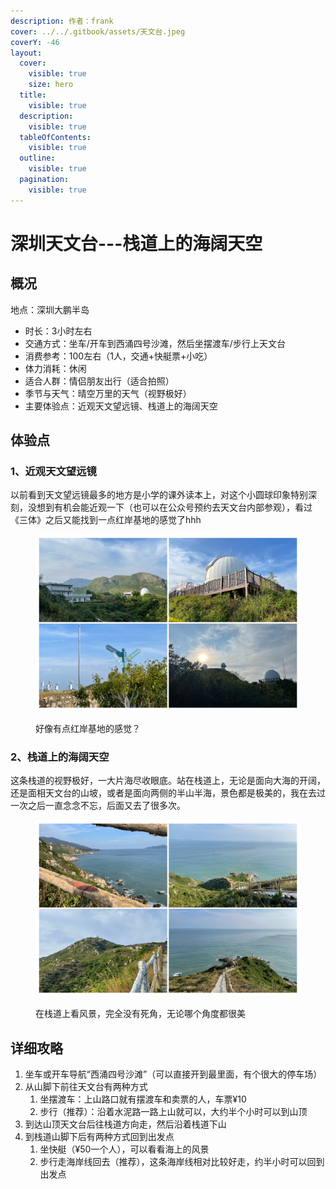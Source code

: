 ```yaml
---
description: 作者：frank
cover: ../../.gitbook/assets/天文台.jpeg
coverY: -46
layout:
  cover:
    visible: true
    size: hero
  title:
    visible: true
  description:
    visible: true
  tableOfContents:
    visible: true
  outline:
    visible: true
  pagination:
    visible: true
---
```


# 深圳天文台---栈道上的海阔天空

## 概况

地点：深圳大鹏半岛

* 时长：3小时左右
* 交通方式：坐车/开车到西涌四号沙滩，然后坐摆渡车/步行上天文台
* 消费参考：100左右（1人，交通+快艇票+小吃）
* 体力消耗：休闲
* 适合人群：情侣朋友出行（适合拍照）
* 季节与天气：晴空万里的天气（视野极好）
* 主要体验点：近观天文望远镜、栈道上的海阔天空

## 体验点

### 1、近观天文望远镜

以前看到天文望远镜最多的地方是小学的课外读本上，对这个小圆球印象特别深刻，没想到有机会能近观一下（也可以在公众号预约去天文台内部参观），看过《三体》之后又能找到一点红岸基地的感觉了hhh

<figure><img src="../../.gitbook/assets/image.png" alt=""><figcaption><p>好像有点红岸基地的感觉？</p></figcaption></figure>

### 2、栈道上的海阔天空

这条栈道的视野极好，一大片海尽收眼底。站在栈道上，无论是面向大海的开阔，还是面相天文台的山坡，或者是面向两侧的半山半海，景色都是极美的，我在去过一次之后一直念念不忘，后面又去了很多次。

<figure><img src="../../.gitbook/assets/image (1).png" alt=""><figcaption><p>在栈道上看风景，完全没有死角，无论哪个角度都很美</p></figcaption></figure>

## 详细攻略

1. 坐车或开车导航“西涌四号沙滩”（可以直接开到最里面，有个很大的停车场）
2. 从山脚下前往天文台有两种方式
   1. 坐摆渡车：上山路口就有摆渡车和卖票的人，车票¥10
   2. 步行（推荐）：沿着水泥路一路上山就可以，大约半个小时可以到山顶
3. 到达山顶天文台后往栈道方向走，然后沿着栈道下山
4. 到栈道山脚下后有两种方式回到出发点
   1. 坐快艇（¥50一个人），可以看看海上的风景
   2. 步行走海岸线回去（推荐），这条海岸线相对比较好走，约半小时可以回到出发点
